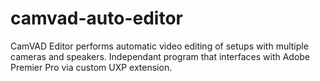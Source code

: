 # camvad-auto-editor
CamVAD Editor performs automatic video editing of setups with multiple cameras and speakers. Independant program that interfaces with Adobe Premier Pro via custom UXP extension.
